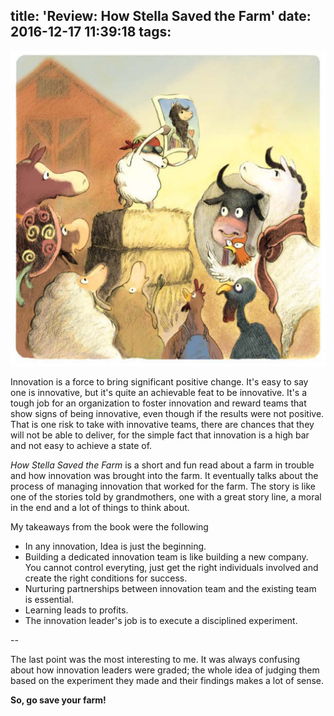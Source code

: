 title: 'Review: How Stella Saved the Farm'
date: 2016-12-17 11:39:18
tags:
---
[![How Stella Saved the Farm](/img/stella-farm.jpg)](/img/stella-farm.jpg)

Innovation is a force to bring significant positive change. It's easy to say one is innovative, but it's quite an achievable feat to be innovative. It's a tough job for an organization to foster innovation and reward teams that show signs of being innovative, even though if the results were not positive. That is one risk to take with innovative teams, there are chances that they will not be able to deliver, for the simple fact that innovation is a high bar and not easy to achieve a state of.

*How Stella Saved the Farm* is a short and fun read about a farm in trouble and how innovation was brought into the farm. It eventually talks about the process of managing innovation that worked for the farm. The story is like one of the stories told by grandmothers, one with a great story line, a moral in the end and a lot of things to think about.

My takeaways from the book were the following

* In any innovation, Idea is just the beginning.
* Building a dedicated innovation team is like building a new company. You cannot control everyting, just get the right individuals involved and create the right conditions for success.
* Nurturing partnerships between innovation team and the existing team is essential.
* Learning leads to profits.
* The innovation leader's job is to execute a disciplined experiment.


--

The last point was the most interesting to me. It was always confusing about how innovation leaders were graded; the whole idea of judging them based on the experiment they made and their findings makes a lot of sense.

**So, go save your farm!**
